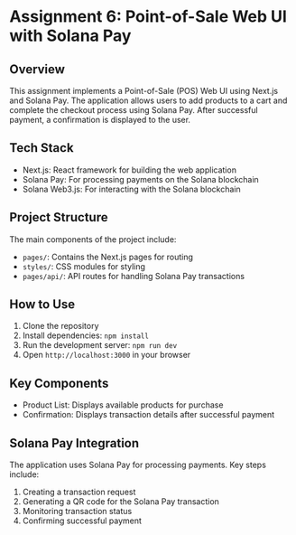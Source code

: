 # Assignment 6: Point-of-Sale Web UI with Solana Pay

## Overview

This assignment implements a Point-of-Sale (POS) Web UI using Next.js and Solana Pay. The application allows users to add products to a cart and complete the checkout process using Solana Pay. After successful payment, a confirmation is displayed to the user.

## Tech Stack

- Next.js: React framework for building the web application
- Solana Pay: For processing payments on the Solana blockchain
- Solana Web3.js: For interacting with the Solana blockchain

## Project Structure

The main components of the project include:

- `pages/`: Contains the Next.js pages for routing
- `styles/`: CSS modules for styling
- `pages/api/`: API routes for handling Solana Pay transactions

## How to Use

1. Clone the repository
2. Install dependencies: `npm install`
3. Run the development server: `npm run dev`
4. Open `http://localhost:3000` in your browser

## Key Components

- Product List: Displays available products for purchase
- Confirmation: Displays transaction details after successful payment

## Solana Pay Integration

The application uses Solana Pay for processing payments. Key steps include:

1. Creating a transaction request
2. Generating a QR code for the Solana Pay transaction
3. Monitoring transaction status
4. Confirming successful payment
